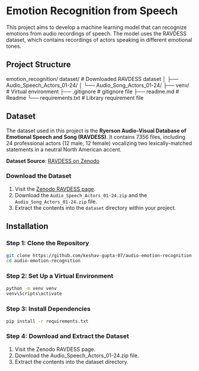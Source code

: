 # Emotion Recognition from Speech

This project aims to develop a machine learning model that can recognize emotions from audio recordings of speech. 
The model uses the RAVDESS dataset, which contains recordings of actors speaking in different emotional tones.

## Project Structure

emotion_recognition/
                    dataset/ # Downloaded RAVDESS dataset
│ ├── Audio_Speech_Actors_01-24/
│ └── Audio_Song_Actors_01-24/
├── venv/ # Virtual environment
├── .gitignore # gitignore file
├── readme.md # Readme
└── requirements.txt # Library requirement file


## Dataset

The dataset used in this project is the **Ryerson Audio-Visual Database of Emotional Speech and Song (RAVDESS)**. It contains 7356 files, including 24 professional actors (12 male, 12 female) vocalizing two lexically-matched statements in a neutral North American accent.

**Dataset Source**: [RAVDESS on Zenodo](https://zenodo.org/record/1188976)

### Download the Dataset

1. Visit the [Zenodo RAVDESS page](https://zenodo.org/record/1188976).
2. Download the `Audio_Speech_Actors_01-24.zip` and the `Audio_Song_Actors_01-24.zip` file.
3. Extract the contents into the `dataset` directory within your project.

## Installation

### Step 1: Clone the Repository

```sh
git clone https://github.com/keshav-gupta-07/audio-emotion-recognition.git
cd audio-emotion-recognition
```

### Step 2: Set Up a Virtual Environment

```sh
python -m venv venv
venv\Scripts\activate
```

### Step 3: Install Dependencies

```sh
pip install -r requirements.txt
```

### Step 4: Download and Extract the Dataset

1. Visit the Zenodo RAVDESS page.
2. Download the Audio_Speech_Actors_01-24.zip file.
3. Extract the contents into the dataset directory.
